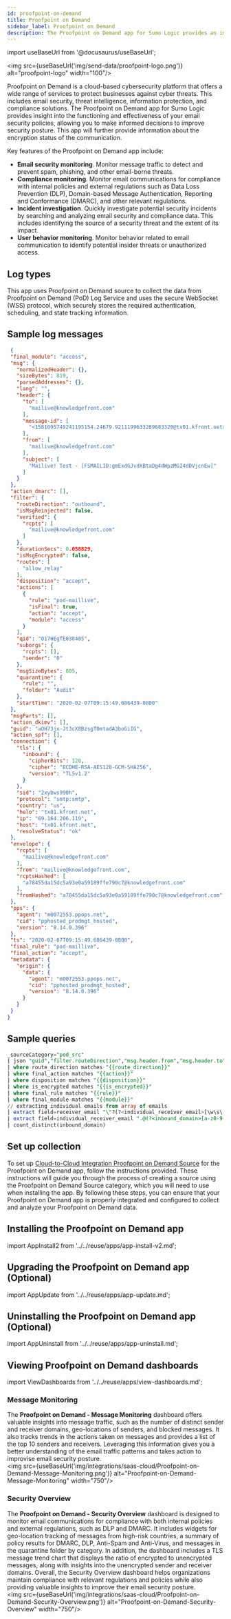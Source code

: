 ```yaml
---
id: proofpoint-on-demand
title: Proofpoint on Demand
sidebar_label: Proofpoint on Demand
description: The Proofpoint on Demand app for Sumo Logic provides an improved security posture by analyzing message logs.
---
```

import useBaseUrl from '@docusaurus/useBaseUrl';

<img src={useBaseUrl('img/send-data/proofpoint-logo.png')} alt="proofpoint-logo" width="100"/>

Proofpoint on Demand is a cloud-based cybersecurity platform that offers a wide range of services to protect businesses against cyber threats. This includes email security, threat intelligence, information protection, and compliance solutions. The Proofpoint on Demand app for Sumo Logic provides insight into the functioning and effectiveness of your email security policies, allowing you to make informed decisions to improve security posture. This app will further provide information about the encryption status of the communication.

Key features of the Proofpoint on Demand app include:
- **Email security monitoring**. Monitor message traffic to detect and prevent spam, phishing, and other email-borne threats.
- **Compliance monitoring**. Monitor email communications for compliance with internal policies and external regulations such as Data Loss Prevention (DLP), Domain-based Message Authentication, Reporting and Conformance (DMARC), and other relevant regulations.
- **Incident investigation**. Quickly investigate potential security incidents by searching and analyzing email security and compliance data. This includes identifying the source of a security threat and the extent of its impact.
- **User behavior monitoring**. Monitor behavior related to email communication to identify potential insider threats or unauthorized access.

## Log types

This app uses Proofpoint on Demand source to collect the data from Proofpoint on Demand (PoD) Log Service and uses the secure WebSocket (WSS) protocol, which securely stores the required authentication, scheduling, and state tracking information.

## Sample log messages

```json title="Message log"
 {
 "final_module": "access",
 "msg": {
   "normalizedHeader": {},
   "sizeBytes": 819,
   "parsedAddresses": {},
   "lang": "",
   "header": {
     "to": [
       "mailive@knowledgefront.com"
     ],
     "message-id": [
       "<1581095749241195154.24679.9211199633289683320@tx01.kfront.net>"
     ],
     "from": [
       "mailive@knowledgefront.com"
     ],
     "subject": [
       "Mailive! Test - [FSMAILID:gmExdGJvdXBtaDg4dWpzMGI4dDVjcnEw]"
     ]
   }
 },
 "action_dmarc": [],
 "filter": {
   "routeDirection": "outbound",
   "isMsgReinjected": false,
   "verified": {
     "rcpts": [
       "mailive@knowledgefront.com"
     ]
   },
   "durationSecs": 0.058829,
   "isMsgEncrypted": false,
   "routes": [
     "allow_relay"
   ],
   "disposition": "accept",
   "actions": [
     {
       "rule": "pod-maillive",
       "isFinal": true,
       "action": "accept",
       "module": "access"
     }
   ],
   "qid": "017HEgfE030485",
   "suborgs": {
     "rcpts": [],
     "sender": "0"
   },
   "msgSizeBytes": 805,
   "quarantine": {
     "rule": "",
     "folder": "Audit"
   },
   "startTime": "2020-02-07T09:15:49.686439-0800"
 },
 "msgParts": [],
 "action_dkimv": [],
 "guid": "aOH73jx-Jt3cX8BzsgT0mtadA3boGiIG",
 "action_spf": [],
 "connection": {
   "tls": {
     "inbound": {
       "cipherBits": 128,
       "cipher": "ECDHE-RSA-AES128-GCM-SHA256",
       "version": "TLSv1.2"
     }
   },
   "sid": "2xybws990h",
   "protocol": "smtp:smtp",
   "country": "us",
   "helo": "tx01.kfront.net",
   "ip": "69.164.206.119",
   "host": "tx01.kfront.net",
   "resolveStatus": "ok"
 },
 "envelope": {
   "rcpts": [
     "mailive@knowledgefront.com"
   ],
   "from": "mailive@knowledgefront.com",
   "rcptsHashed": [
     "a78455da15dc5a93e0a59189ffe790c7@knowledgefront.com"
   ],
   "fromHashed": "a78455da15dc5a93e0a59189ffe790c7@knowledgefront.com"
 },
 "pps": {
   "agent": "m0072553.ppops.net",
   "cid": "pphosted_prodmgt_hosted",
   "version": "8.14.0.396"
 },
 "ts": "2020-02-07T09:15:49.686439-0800",
 "final_rule": "pod-maillive",
 "final_action": "accept",
 "metadata": {
   "origin": {
     "data": {
       "agent": "m0072553.ppops.net",
       "cid": "pphosted_prodmgt_hosted",
       "version": "8.14.0.396"
     }
   }
 }
}
```
## Sample queries

```sql title="Unique Inbound Domains"
_sourceCategory="pod_src"
| json "guid","filter.routeDirection","msg.header.from","msg.header.to","filter.disposition","connection.ip","ts","msg.header.subject","msg.header.message-id","final_module","final_rule","action_dmarc","filter.quarantine.folder","filter.isMsgEncrypted","final_action" as guid,route_direction,sender_email,receiver_email,disposition,ip,time_stamp,subject,message_id,final_module,final_rule,action_dmarc,quarantine_folder,is_encrypted,final_action nodrop
| where route_direction matches "{{route_direction}}"
| where final_action matches "{{action}}"
| where disposition matches "{{disposition}}"
| where is_encrypted matches "{{is_encrypted}}"
| where final_rule matches "{{rule}}"
| where final_module matches "{{module}}"
// extracting individual emails from array of emails
| extract field=receiver_email "\"?(?<individual_receiver_email>[\w\s\-@.<>]*)\"?[,\n\]]" multi
| extract field=individual_receiver_email ".@(?<inbound_domain>[a-z0-9-.]*)"
| count_distinct(inbound_domain)
```

## Set up collection

To set up [Cloud-to-Cloud Integration Proofpoint on Demand Source](/docs/send-data/hosted-collectors/cloud-to-cloud-integration-framework/proofpoint-on-demand-source) for the Proofpoint on Demand app, follow the instructions provided. These instructions will guide you through the process of creating a source using the Proofpoint on Demand Source category, which you will need to use when installing the app. By following these steps, you can ensure that your Proofpoint on Demand app is properly integrated and configured to collect and analyze your Proofpoint on Demand data.

## Installing the Proofpoint on Demand app​

import AppInstall2 from '../../reuse/apps/app-install-v2.md';

<AppInstall2/>

## Upgrading the Proofpoint on Demand app (Optional)

import AppUpdate from '../../reuse/apps/app-update.md';

<AppUpdate/>

## Uninstalling the Proofpoint on Demand app (Optional)

import AppUninstall from '../../reuse/apps/app-uninstall.md';

<AppUninstall/>

## Viewing Proofpoint on Demand dashboards​​

import ViewDashboards from '../../reuse/apps/view-dashboards.md';

<ViewDashboards/>

### Message Monitoring

The **Proofpoint on Demand - Message Monitoring** dashboard offers valuable insights into message traffic, such as the number of distinct sender and receiver domains, geo-locations of senders, and blocked messages. It also tracks trends in the actions taken on messages and provides a list of the top 10 senders and receivers. Leveraging this information gives you a better understanding of the email traffic patterns and takes action to improvise email security posture.<br/><img src={useBaseUrl('img/integrations/saas-cloud/Proofpoint-on-Demand-Message-Monitoring.png')} alt="Proofpoint-on-Demand-Message-Monitoring" width="750"/>

### Security Overview

The **Proofpoint on Demand - Security Overview** dashboard is designed to monitor email communications for compliance with both internal policies and external regulations, such as DLP and DMARC. It includes widgets for geo-location tracking of messages from high-risk countries, a summary of policy results for DMARC, DLP, Anti-Spam and Anti-Virus, and messages in the quarantine folder by category. In addition, the dashboard includes a TLS message trend chart that displays the ratio of encrypted to unencrypted messages, along with insights into the unencrypted sender and receiver domains. Overall, the Security Overview dashboard helps organizations maintain compliance with relevant regulations and policies while also providing valuable insights to improve their email security posture.<br/><img src={useBaseUrl('img/integrations/saas-cloud/Proofpoint-on-Demand-Security-Overview.png')} alt="Proofpoint-on-Demand-Security-Overview" width="750"/>
